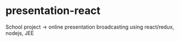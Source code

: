 # presentation-react
School project -> online presentation broadcasting using react/redux, nodejs, JEE
